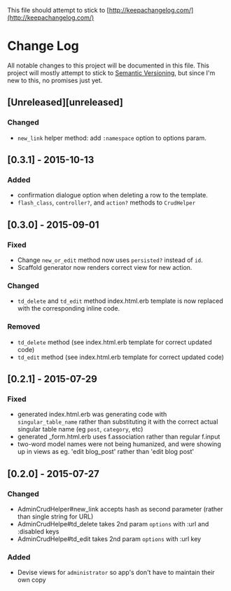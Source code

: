 This file should attempt to stick to [http://keepachangelog.com/](http://keepachangelog.com/)

# Change Log
All notable changes to this project will be documented in this file.
This project will mostly attempt to stick to [Semantic Versioning](http://semver.org/), but since I'm new to this, no promises just yet.

## [Unreleased][unreleased]
### Changed
- `new_link` helper method: add `:namespace` option to options param.

## [0.3.1] - 2015-10-13
### Added
- confirmation dialogue option when deleting a row to the template.
- `flash_class`, `controller?`, and `action?` methods to `CrudHelper`

## [0.3.0] - 2015-09-01
### Fixed
- Change `new_or_edit` method now uses `persisted?` instead of `id`.
- Scaffold generator now renders correct view for new action.

### Changed
- `td_delete` and `td_edit` method index.html.erb template is now replaced with the corresponding inline code.

### Removed
- `td_delete` method (see index.html.erb template for correct updated code)
- `td_edit` method (see index.html.erb template for correct updated code)

## [0.2.1] - 2015-07-29
### Fixed
- generated index.html.erb was generating code with `singular_table_name` rather than substituting it with the correct actual singular table name (eg `post`, `category`, etc)
- generated _form.html.erb uses f.association rather than regular f.input
- two-word model names were not being humanized, and were showing up in views as eg. 'edit blog_post' rather than 'edit blog post'

## [0.2.0] - 2015-07-27
### Changed
- AdminCrudHelper#new_link accepts hash as second parameter (rather than single string for URL)
- AdminCrudHelpe#td_delete takes 2nd param `options` with :url and :disabled keys
- AdminCrudHelpe#td_edit takes 2nd param `options` with :url key

### Added
- Devise views for `administrator` so app's don't have to maintain their own copy
